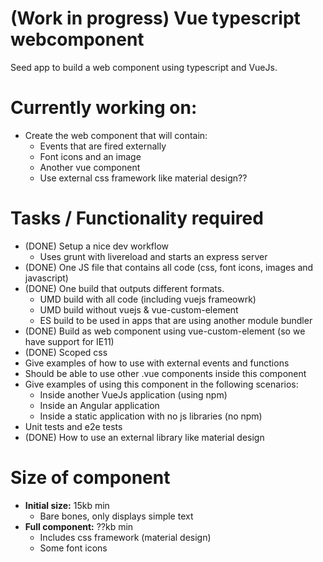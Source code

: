 
# (Work in progress) Vue typescript webcomponent

Seed app to build a web component using typescript and VueJs.

# Currently working on:

* Create the web component that will contain:
  * Events that are fired externally
  * Font icons and an image
  * Another vue component
  * Use external css framework like material design??

# Tasks / Functionality required

* (DONE) Setup a nice dev workflow
  * Uses grunt with livereload and starts an express server
* (DONE) One JS file that contains all code (css, font icons, images and javascript)
* (DONE) One build that outputs different formats.
  * UMD build with all code (including vuejs frameowrk)
  * UMD build without vuejs & vue-custom-element
  * ES build to be used in apps that are using another module bundler
* (DONE) Build as web component using vue-custom-element (so we have support for IE11)
* (DONE) Scoped css
* Give examples of how to use with external events and functions
* Should be able to use other .vue components inside this component
* Give examples of using this component in the following scenarios:
  * Inside another VueJs application (using npm)
  * Inside an Angular application
  * Inside a static application with no js libraries (no npm)
* Unit tests and e2e tests
* (DONE) How to use an external library like material design



# Size of component

* __Initial size:__ 15kb min
  * Bare bones, only displays simple text
* __Full component:__ ??kb min
  * Includes css framework (material design)
  * Some font icons
